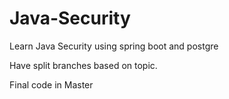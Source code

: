 # Java-Security
Learn Java Security using spring boot and postgre

Have split branches based on topic.

Final code in Master
